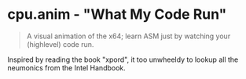 # cpu.anim - "What My Code Run"

> A visual animation of the x64; learn ASM just by watching your (highlevel) code run.

Inspired by reading the book "xpord", it too unwheeldy to lookup all the neumonics from the Intel Handbook.
